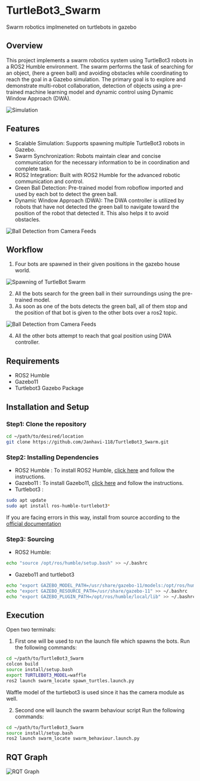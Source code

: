 # TurtleBot3_Swarm
Swarm robotics implmeneted on turtlebots in gazebo 

## Overview
This project implements a swarm robotics system using TurtleBot3 robots in a ROS2 Humble environment. The swarm performs the task of searching for an object, (here a green ball) and avoiding obstacles while coordinating to reach the goal in a Gazebo simulation. The primary goal is to explore and demonstrate multi-robot collaboration, detection of objects using a pre-trained machine learning model and dynamic control using Dynamic Window Approach (DWA).

![Simulation](assets/working.gif)

## Features
- Scalable Simulation: Supports spawning multiple TurtleBot3 robots in Gazebo.
- Swarm Synchronization: Robots maintain clear and concise communication for the necessary information to be in coordination and complete task.
- ROS2 Integration: Built with ROS2 Humble for the advanced robotic communication and control.
- Green Ball Detection: Pre-trained model from roboflow imported and used by each bot to detect the green ball.
- Dynamic Window Approach (DWA): The DWA controller is utilized by robots that have not detected the green ball to navigate toward the position of the robot that detected it. This also helps it to avoid obstacles.

![Ball Detection from Camera Feeds](assets/camera_feeds.png)

## Workflow
1. Four bots are spawned in their given positions in the gazebo house world.

![Spawning of TurtleBot Swarm](assets/gazebo_swarm.png)

2. All the bots search for the green ball in their surroundings using the pre-trained model.
3. As soon as one of the bots detects the green ball, all of them stop and the position of that bot is given to the other bots over a ros2 topic.

![Ball Detection from Camera Feeds](assets/camera_feeds.png)

4. All the other bots attempt to reach that goal position using DWA controller.

## Requirements
- ROS2 Humble
- Gazebo11
- Turtlebot3 Gazebo Package

## Installation and Setup
### Step1: Clone the repository
```bash
cd ~/path/to/desired/location
git clone https://github.com/Janhavi-118/TurtleBot3_Swarm.git
```

### Step2: Installing Dependencies
- ROS2 Humble : To install ROS2 Humble, [click here](https://docs.ros.org/en/humble/Installation.html) and follow the instructions.
- Gazebo11 : To install Gazebo11, [click here](https://gazebosim.org/docs/latest/install_gz11_side_by_side/) and follow the instructions.
- Turtlebot3 : 
```bash
sudo apt update
sudo apt install ros-humble-turtlebot3*
```
If you are facing errors in this way, install from source according to the [official documentation](https://ros2-industrial-workshop.readthedocs.io/en/latest/_source/navigation/ROS2-Turtlebot.html)

### Step3: Sourcing
- ROS2 Humble: 
```bash
echo "source /opt/ros/humble/setup.bash" >> ~/.bashrc
```
- Gazebo11 and turtlebot3
```bash
echo "export GAZEBO_MODEL_PATH=/usr/share/gazebo-11/models:/opt/ros/humble/share/turtlebot3_gazebo/models" >> ~/.bashrc
echo "export GAZEBO_RESOURCE_PATH=/usr/share/gazebo-11" >> ~/.bashrc
echo "export GAZEBO_PLUGIN_PATH=/opt/ros/humble/local/lib" >> ~/.bashrc
```

## Execution
Open two terminals:
1. First one will be used to run the launch file which spawns the bots.
Run the following commands:
```bash
cd ~/path/to/TurtleBot3_Swarm
colcon build
source install/setup.bash
export TURTLEBOT3_MODEL=waffle
ros2 launch swarm_locate spawn_turtles.launch.py
```
Waffle model of the turtlebot3 is used since it has the camera module as well.

2. Second one will launch the swarm behaviour script
Run the following commands:
```bash
cd ~/path/to/TurtleBot3_Swarm
source install/setup.bash
ros2 launch swarm_locate swarm_behaviour.launch.py 
```

## RQT Graph
![RQT Graph](assets/rqt.png)

